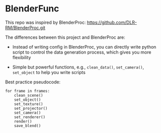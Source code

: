 # BlenderFunc

This repo was inspired by BlenderProc: https://github.com/DLR-RM/BlenderProc.git

The differences between this project and BlenderProc are:

- Instead of writing config in BlenderProc, you can directly write python script to control the data generation process, 
  which gives you more flexibility

- Simple but powerful functions, e.g., `clean_data()`, `set_camera()`, `set_object` to help you write scripts


Best practice pseudocode:
```
for frame in frames:
    clean_scene()
    set_object()
    set_texture()
    set_projector()
    set_camera()
    set_renderer()
    render()
    save_blend()
```